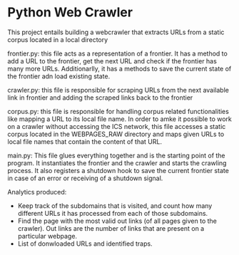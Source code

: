 # Python Web Crawler

This project entails building a webcrawler that extracts URLs from a static corpus located in a local directory

frontier.py: this file acts as a representation of a frontier. It has a method to add a URL to the frontier, get the next URL and check if the frontier has many more URLs. Additionarlly, it has a methods to save the current state of the frontier adn load existing state.

crawler.py: this file is responsible for scraping URLs from the next available link in frontier and adding the scraped links back to the frontier

corpus.py: this file is responsible for handling corpus related functionalities like mapping a URL to its local file name. In order to amke it possible to work on a crawler without accessing the ICS network, this file accesses a static corpus located in the WEBPAGES_RAW directory and maps given URLs to local file names that contain the content of that URL.

main.py: This file glues everything together and is the starting point of the program. It instantiates the frontier and the crawler and starts the crawling process. It also registers a shutdown hook to save the current frontier state in case of an error or receiving of a shutdown signal.

Analytics produced:
- Keep track of the subdomains that is visited, and count how many different URLs it has processed from each of those subdomains.
- Find the page with the most valid out links (of all pages given to the crawler). Out links are the number of links that are present on a particular webpage.
- List of donwloaded URLs and identified traps.
